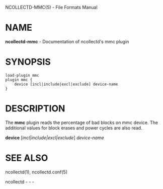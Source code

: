 NCOLLECTD-MMC(5) - File Formats Manual

# NAME

**ncollectd-mmc** - Documentation of ncollectd's mmc plugin

# SYNOPSIS

	load-plugin mmc
	plugin mmc {
	    device [incl|include|excl|exclude] device-name
	}

# DESCRIPTION

The **mmc** plugin reads the percentage of bad blocks on mmc device.
The additional values for block erases and power cycles are also read.

**device** \[*incl|include|excl|exclude*] *device-name*

# SEE ALSO

ncollectd(1),
ncollectd.conf(5)

ncollectd - - -
